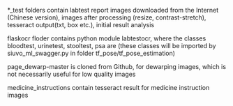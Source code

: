*_test folders contain labtest report images downloaded from the Internet (Chinese version), images after processing (resize, contrast-stretch), tesseract output(txt, box etc.), initial result analysis

flaskocr floder contains python module labtestocr, where the classes bloodtest, urinetest, stooltest, psa are (these classes will be imported by siuvo_ml_swagger.py in folder tf_pose/tf_pose_estimation)

page_dewarp-master is cloned from Github, for dewarping images, which is not necessarily useful for low quality images

medicine_instructions contain tesseract result for medicine instruction images